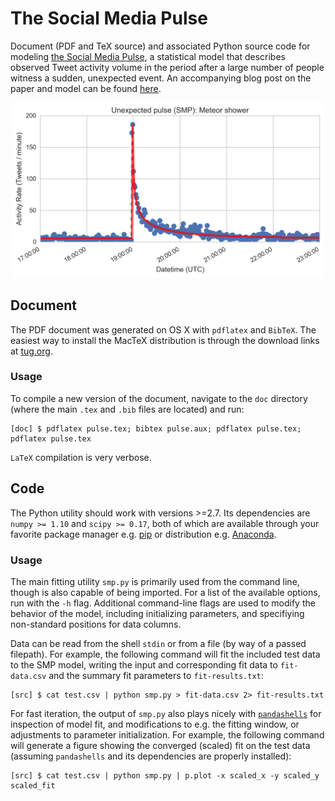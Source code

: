# The Social Media Pulse 

Document (PDF and TeX source) and associated Python source code for modeling [the Social Media Pulse](doc/pulse.pdf), a statistical model that describes observed Tweet activity volume in the period after a large number of people witness a sudden, unexpected event. An accompanying blog post on the paper and model can be found [here](TBD). 

<center>
<img src="doc/img/meteor-shower.png" alt="Social Media Pulse example" title="Social Media Pulse: Meteor" width="500">
</center>

## Document 

The PDF document was generated on OS X with ``pdflatex`` and ``BibTeX``. The easiest way to install the MacTeX distribution is through the download links at [tug.org](https://tug.org/mactex/). 

### Usage 

To compile a new version of the document, navigate to the ``doc`` directory (where the main ``.tex`` and ``.bib`` files are located) and run: 

```
[doc] $ pdflatex pulse.tex; bibtex pulse.aux; pdflatex pulse.tex; pdflatex pulse.tex
``` 

``LaTeX`` compilation is very verbose.


## Code 

The Python utility should work with versions >=2.7. Its dependencies are ``numpy >= 1.10`` and ``scipy >= 0.17``, both of which are available through your favorite package manager e.g. [pip](https://pip.pypa.io/en/stable/) or distribution e.g. [Anaconda](https://docs.continuum.io/anaconda/index). 
 
### Usage 

The main fitting utility ``smp.py`` is primarily used from the command line, though is also capable of being imported. For a list of the available options, run with the ``-h`` flag. Additional command-line flags are used to modify the behavior of the model, including initializing parameters, and specifiying non-standard positions for data columns. 

Data can be read from the shell ``stdin`` or from a file (by way of a passed filepath). For example, the following command will fit the included test data to the SMP model, writing the input and corresponding fit data to ``fit-data.csv`` and the summary fit parameters to ``fit-results.txt``:

```
[src] $ cat test.csv | python smp.py > fit-data.csv 2> fit-results.txt
``` 

For fast iteration, the output of ``smp.py`` also plays nicely with [``pandashells``](https://github.com/robdmc/pandashells) for inspection of model fit, and modifications to e.g. the fitting window, or adjustments to parameter initialization. For example, the following command will generate a figure showing the converged (scaled) fit on the test data (assuming ``pandashells`` and its dependencies are properly installed):

```
[src] $ cat test.csv | python smp.py | p.plot -x scaled_x -y scaled_y scaled_fit 
```

